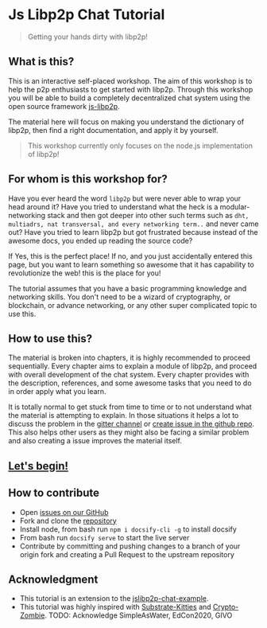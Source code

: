 Js Libp2p Chat Tutorial
=======================
> Getting your hands dirty with libp2p!

## What is this?
This is an interactive self-placed workshop. The aim of this workshop is to help the p2p enthusiasts to get started with libp2p. Through this workshop you will be able to build a completely decentralized chat system using the open source framework [js-libp2p](https://github.com/libp2p/js-libp2p/).  

The material here will focus on making you understand the dictionary of libp2p, then find a right documentation, and apply it by yourself. 

>This workshop currently only focuses on the node.js implementation of libp2p!

## For whom is this workshop for?
Have you ever heard the word `libp2p` but were never able to wrap your head around it? Have you tried to understand what the heck is a modular-networking stack and then got deeper into other such terms such as `dht, multiadrs, nat transversal, and every networking term..` and never came out? Have you tried to learn libp2p but got frustrated because instead of the awesome docs, you ended up reading the source code?

If Yes, this is the perfect place! If no, and you just accidentally entered this page, but you want to learn something so awesome that it has capability to revolutionize the web! this is the place for you!

The tutorial assumes that you have a basic programming knowledge and networking skills. You don't need to be a wizard of cryptography, or blockchain, or advance networking, or any other super complicated topic to use this.

## How to use this?
The material is broken into chapters, it is highly recommended to proceed sequentially. Every chapter aims to explain a module of libp2p, and proceed with overall development of the chat system. Every chapter provides with the description, references, and some awesome tasks that you need to do in order apply what you learn. 

It is totally normal to get stuck from time to time or to not understand what the material is attempting to explain. In those situations it helps a lot to discuss the problem in the [gitter channel](https://gitter.im/libp2p-enthusiasts/community) or [create issue in the github repo](https://github.com/shresthagrawal/jslibp2p-chat-tutorial/issues). This also helps other users as they might also be facing a similar problem and also creating a issue improves the material itself. 

## [Let's begin!](/0/introduction.md)

## How to contribute
* Open [issues on our GitHub](https://github.com/shresthagrawal/jslibp2p-chat-tutorial/issues)
* Fork and clone the [repository](https://github.com/shresthagrawal/jslibp2p-chat-tutorial)
* Install node, from bash run `npm i docsify-cli -g` to install docsify
* From bash run `docsify serve` to start the live server
* Contribute by committing and pushing changes to a branch of your origin fork and creating a Pull Request to the upstream repository

## Acknowledgment

* This tutorial is an extension to the [jslibp2p-chat-example](https://github.com/libp2p/js-libp2p-examples/tree/master/chat/nodejs).  
* This tutorial was highly inspired with [Substrate-Kitties](https://github.com/substrate-developer-hub/substrate-collectables-workshop) and [Crypto-Zombie](https://cryptozombies.io/). 
TODO: Acknowledge SimpleAsWater, EdCon2020, GIVO

